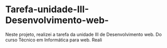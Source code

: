 # Tarefa-unidade-III-Desenvolvimento-web-
Neste projeto, realizei a tarefa da unidade III de Desenvolvimento web. Do curso Técnico em Informática para web. Reali
